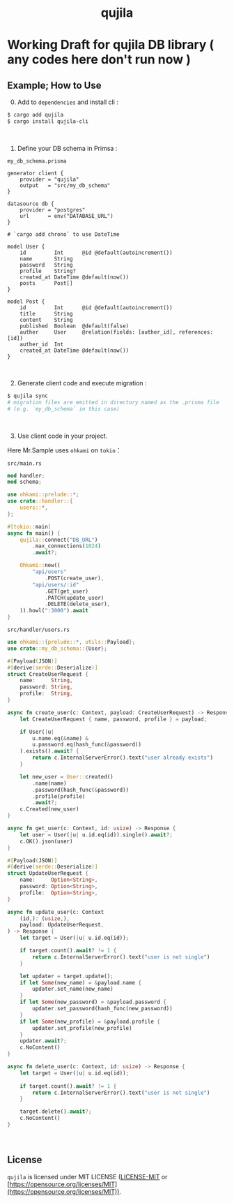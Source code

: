 <div align="center">
    <h1>qujila</h1>
</div>

# Working Draft for **qujila** DB library ( any codes here don't run now )

## Example; How to Use

0. Add to `dependencies` and install cli :

```sh
$ cargo add qujila
$ cargo install qujila-cli
```

<br/>

1. Define your DB schema in Primsa :

`my_db_schema.prisma`
```prisma
generator client {
    provider = "qujila"
    output   = "src/my_db_schema"
}

datasource db {
    provider = "postgres"
    url      = env("DATABASE_URL")
}

# `cargo add chrono` to use DateTime

model User {
    id         Int      @id @default(autoincrement())
    name       String
    password   String
    profile    String?
    created_at DateTime @default(now())
    posts      Post[]
}

model Post {
    id         Int      @id @default(autoincrement())
    title      String
    content    String
    published  Boolean  @default(false)
    auther     User     @relation(fields: [auther_id], references: [id])
    auther_id  Int
    created_at DateTime @default(now())
}
```

<br/>

2. Generate client code and execute migration :

```sh
$ qujila sync
# migration files are emitted in directory named as the .prisma file
# (e.g. `my_db_schema` in this case)
```

<br/>

3. Use client code in your project.

Here Mr.Sample uses `ohkami` on `tokio`：

`src/main.rs`
```rust
mod handler;
mod schema;

use ohkami::prelude::*;
use crate::handler::{
    users::*,
};

#[tokio::main]
async fn main() {
    qujila::connect("DB_URL")
        .max_connections(1024)
        .await?;

    Ohkami::new((
        "api/users"
            .POST(create_user),
        "api/users/:id"
            .GET(get_user)
            .PATCH(update_user)
            .DELETE(delete_user),
    )).howl(":3000").await
}
```

`src/handler/users.rs`
```rust
use ohkami::{prelude::*, utils::Payload};
use crate::my_db_schema::{User};

#[Payload(JSON)]
#[derive(serde::Deserialize)]
struct CreateUserRequest {
    name:     String,
    password: String,
    profile:  String,
}

async fn create_user(c: Context, payload: CreateUserRequest) -> Response {
    let CreateUserRequest { name, password, profile } = payload;

    if User(|u|
        u.name.eq(&name) &
        u.password.eq(hash_func(&password))
    ).exists().await? {
        return c.InternalServerError().text("user already exists")
    }

    let new_user = User::created()
        .name(name)
        .password(hash_func(&password))
        .profile(profile)
        .await?;
    c.Created(new_user)
}

async fn get_user(c: Context, id: usize) -> Response {
    let user = User(|u| u.id.eq(id)).single().await?;
    c.OK().json(user)
}

#[Payload(JSON)]
#[derive(serde::Deserialize)]
struct UpdateUserRequest {
    name:     Option<String>,
    password: Option<String>,
    profile:  Option<String>,
}

async fn update_user(c: Context
    (id,): (usize,),
    payload: UpdateUserRequest,
) -> Response {
    let target = User(|u| u.id.eq(id));

    if target.count().await? != 1 {
        return c.InternalServerError().text("user is not single")
    }

    let updater = target.update();
    if let Some(new_name) = &payload.name {
        updater.set_name(new_name)
    }
    if let Some(new_password) = &payload.password {
        updater.set_password(hash_func(new_password))
    }
    if let Some(new_profile) = &payload.profile {
        updater.set_profile(new_profile)
    }
    updater.await?;
    c.NoContent()
}

async fn delete_user(c: Context, id: usize) -> Response {
    let target = User(|u| u.id.eq(id));
    
    if target.count().await? != 1 {
        return c.InternalServerError().text("user is not single")
    }

    target.delete().await?;
    c.NoContent()
}
```

<br/>

## License
`qujila` is licensed under MIT LICENSE ([LICENSE-MIT](https://github.com/kana-rus/qujila/blob/main/LICENSE-MIT) or [https://opensource.org/licenses/MIT](https://opensource.org/licenses/MIT)).
